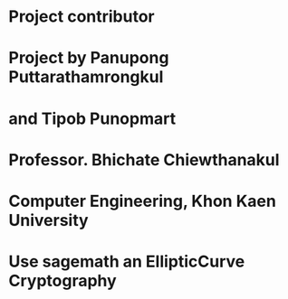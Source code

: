 # Project contributor
# Project by Panupong Puttarathamrongkul
# and Tipob Punopmart
# Professor. Bhichate Chiewthanakul
# Computer Engineering, Khon Kaen University
#
# Use sagemath an EllipticCurve Cryptography